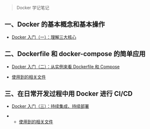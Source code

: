 >Docker 学记笔记

## 一、Docker 的基本概念和基本操作

- [Docker 入门（一）：理解三大核心](https://stormxing.com/posts/docker/)

## 二、Dockerfile 和 docker-compose 的简单应用

- [Docker 入门（二）：从实例来看 Dockerfile 和 Compose](https://stormxing.com/posts/docker2/)

- [使用到的相关文件](https://github.com/stormxing/docker-notes/tree/master/dockerfile-compose)

## 三、在日常开发过程中用 Docker 进行 CI/CD

- [Docker 入门（三）：持续集成、持续部署](https://stormxing.com/posts/docker3/)

- - [使用到的相关文件](https://github.com/stormxing/docker-notes/tree/master/docker-jenkins)